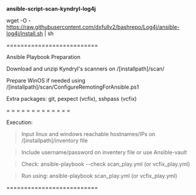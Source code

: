 **ansible-script-scan-kyndryl-log4j**

wget -O - https://raw.githubusercontent.com/dxfullv2/bashrepo/Log4j/ansible-log4j/install.sh | sh

==========================

Ansible Playbook Preparation

Download and unzip Kyndryl's scanners on /[installpath]/scan/

Prepare WinOS if needed using /[installpath]/scan/ConfigureRemotingForAnsible.ps1

Extra packages: git, pexpect (vcfix), sshpass (vcfix)

 = = = = = = = = = = = = =

 Execution:

 >Input linux and windows reachable hostnames/IPs on /[installpath]/inventory file
 
 >Include username/password on inventery file or use Ansible-vault
 
 >Check: ansible-playbook --check scan_play.yml (or vcfix_play.yml)
 
 >Run using: ansible-playbook scan_play.yml (or vcfix_play.yml)

 ==========================
